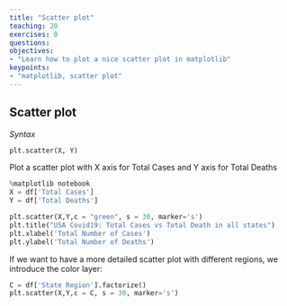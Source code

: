 ```yaml
---
title: "Scatter plot"
teaching: 20
exercises: 0
questions:
objectives:
- "Learn how to plot a nice scatter plot in matplotlib"
keypoints:
- "matplotlib, scatter plot"
---
```


## Scatter plot

_Syntax_

```python
plt.scatter(X, Y)
```

Plot a scatter plot with X axis for Total Cases and Y axis for Total Deaths

```python
%matplotlib notebook
X = df['Total Cases']
Y = df['Total Deaths']

plt.scatter(X,Y,c = "green", s = 30, marker='s')
plt.title("USA Covid19: Total Cases vs Total Death in all states")
plt.xlabel('Total Number of Cases')
plt.ylabel('Total Number of Deaths')
```

If we want to have a more detailed scatter plot with different regions, we introduce the color layer:

```python
C = df['State Region'].factorize() 
plt.scatter(X,Y,c = C, s = 30, marker='s')
```
